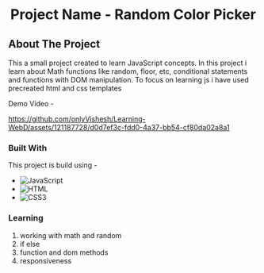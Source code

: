 <h1 align="center">Project Name - Random Color Picker
</h1>
<!-- ABOUT THE PROJECT -->

## About The Project

This a small project created to learn JavaScript concepts. In this project i learn about Math functions like random, floor, etc, conditional statements and functions with DOM manipulation. To focus on learning js i have used precreated html and css templates

Demo Video -

https://github.com/onlyVishesh/Learning-WebD/assets/121187728/d0d7ef3c-fdd0-4a37-bb54-cf80da02a8a1

### Built With

This project is build using -

-   ![JavaScript](https://img.shields.io/badge/javascript-%23323330.svg?style=for-the-badge&logo=javascript&logoColor=%23F7DF1E)
-   ![HTML](https://img.shields.io/badge/HTML5-E34F26?style=for-the-badge&logo=html5&logoColor=white)
-   ![CSS3](https://img.shields.io/badge/CSS3-1572B6?style=for-the-badge&logo=css3&logoColor=white)

### Learning

1. working with math and random
2. if else
3. function and dom methods
4. responsiveness



